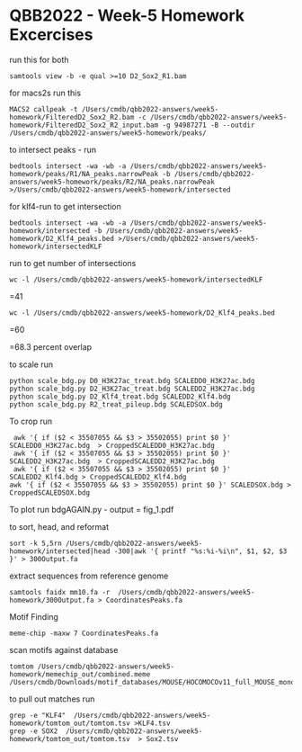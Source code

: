  # QBB2022 - Week-5 Homework Excercises

run this for both
```
samtools view -b -e qual >=10 D2_Sox2_R1.bam 
```

for macs2s run this
```
MACS2 callpeak -t /Users/cmdb/qbb2022-answers/week5-homework/FilteredD2_Sox2_R2.bam -c /Users/cmdb/qbb2022-answers/week5-homework/FilteredD2_Sox2_R2_input.bam -g 94987271 -B --outdir /Users/cmdb/qbb2022-answers/week5-homework/peaks/
```

to intersect peaks - run
```
bedtools intersect -wa -wb -a /Users/cmdb/qbb2022-answers/week5-homework/peaks/R1/NA_peaks.narrowPeak -b /Users/cmdb/qbb2022-answers/week5-homework/peaks/R2/NA_peaks.narrowPeak >/Users/cmdb/qbb2022-answers/week5-homework/intersected
```

for klf4-run to get intersection
```
bedtools intersect -wa -wb -a /Users/cmdb/qbb2022-answers/week5-homework/intersected -b /Users/cmdb/qbb2022-answers/week5-homework/D2_Klf4_peaks.bed >/Users/cmdb/qbb2022-answers/week5-homework/intersectedKLF
```
run to get number of intersections
```
wc -l /Users/cmdb/qbb2022-answers/week5-homework/intersectedKLF 
```
=41 
```
wc -l /Users/cmdb/qbb2022-answers/week5-homework/D2_Klf4_peaks.bed
```
=60

=68.3 percent overlap


to scale run
```
python scale_bdg.py D0_H3K27ac_treat.bdg SCALEDD0_H3K27ac.bdg 
python scale_bdg.py D2_H3K27ac_treat.bdg SCALEDD2_H3K27ac.bdg 
python scale_bdg.py D2_Klf4_treat.bdg SCALEDD2_Klf4.bdg 
python scale_bdg.py R2_treat_pileup.bdg SCALEDSOX.bdg
```

To crop run
```
 awk '{ if ($2 < 35507055 && $3 > 35502055) print $0 }' SCALEDD0_H3K27ac.bdg  > CroppedSCALEDD0_H3K27ac.bdg 
 awk '{ if ($2 < 35507055 && $3 > 35502055) print $0 }' SCALEDD2_H3K27ac.bdg  > CroppedSCALEDD2_H3K27ac.bdg
 awk '{ if ($2 < 35507055 && $3 > 35502055) print $0 }' SCALEDD2_Klf4.bdg > CroppedSCALEDD2_Klf4.bdg 
awk '{ if ($2 < 35507055 && $3 > 35502055) print $0 }' SCALEDSOX.bdg > CroppedSCALEDSOX.bdg
```

To plot run bdgAGAIN.py - output = fig_1.pdf

to sort, head, and reformat
```
sort -k 5,5rn /Users/cmdb/qbb2022-answers/week5-homework/intersected|head -300|awk '{ printf "%s:%i-%i\n", $1, $2, $3 }' > 300Output.fa
```

extract sequences from reference genome
```
samtools faidx mm10.fa -r  /Users/cmdb/qbb2022-answers/week5-homework/300Output.fa > CoordinatesPeaks.fa
```

Motif Finding
```
meme-chip -maxw 7 CoordinatesPeaks.fa
```

scan motifs against database
```
tomtom /Users/cmdb/qbb2022-answers/week5-homework/memechip_out/combined.meme /Users/cmdb/Downloads/motif_databases/MOUSE/HOCOMOCOv11_full_MOUSE_mono_meme_format.meme
```

to pull out matches run 
```
grep -e "KLF4"  /Users/cmdb/qbb2022-answers/week5-homework/tomtom_out/tomtom.tsv >KLF4.tsv
grep -e SOX2  /Users/cmdb/qbb2022-answers/week5-homework/tomtom_out/tomtom.tsv  > Sox2.tsv
```